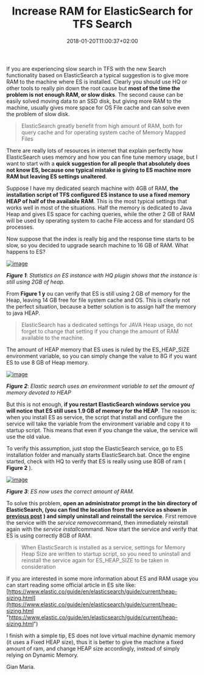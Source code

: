﻿---
title: "Increase RAM for ElasticSearch for TFS Search"
description: ""
date: 2018-01-20T11:00:37+02:00
draft: false
tags: [searching,Tfs]
categories: [Team Foundation Server]
---
If you are experiencing slow search in TFS with the new Search functionality based on ElasticSearch a typical suggestion is to give more RAM to the machine where ES is installed. Clearly you should use HQ or other tools to really pin down the root cause but  **most of the time the problem is not enough RAM, or slow disks**. The second cause can be easily solved moving data to an SSD disk, but giving more RAM to the machine, usually gives more space for OS File cache and can solve even the problem of slow disk.

> ElasticSearch greatly benefit from high amount of RAM, both for query cache and for operating system cache of Memory Mapped Files

There are really lots of resources in internet that explain perfectly how ElasticSearch uses memory and how you can fine tune memory usage, but I want to start with a  **quick suggestion for all people that absolutely does not know ES, because one typical mistake is giving to ES machine more RAM but leaving ES settings unaltered**.

Suppose I have my dedicated search machine with 4GB of RAM,  **the installation script of TFS configured ES instance to use a fixed memory HEAP of half of the available RAM**. This is the most typical settings that works well in most of the situations. Half the memory is dedicated to Java Heap and gives ES space for caching queries, while the other 2 GB of RAM will be used by operating system to cache File access and for standard OS processes.

Now suppose that the index is really big and the response time starts to be slow, so you decided to upgrade search machine to 16 GB of RAM. What happens to ES?

[![image](https://www.codewrecks.com/blog/wp-content/uploads/2018/01/image_thumb-13.png "image")](https://www.codewrecks.com/blog/wp-content/uploads/2018/01/image-13.png)

 ***Figure 1***: *Statistics on ES instance with HQ plugin shows that the instance is still using 2GB of heap.*

From  **Figure 1 y** ou can verify that ES is still using 2 GB of memory for the Heap, leaving 14 GB free for file system cache and OS. This is clearly not the perfect situation, because a better solution is to assign half the memory to java HEAP.

> ElasticSearch has a dedicated settings for JAVA Heap usage, do not forget to change that setting if you change the amount of RAM available to the machine.

The amount of HEAP memory that ES uses is ruled by the ES\_HEAP\_SIZE environment variable, so you can simply change the value to 8G if you want ES to use 8 GB of Heap memory.

[![image](https://www.codewrecks.com/blog/wp-content/uploads/2018/01/image_thumb-14.png "image")](https://www.codewrecks.com/blog/wp-content/uploads/2018/01/image-14.png)

 ***Figure 2***: *Elastic search uses an environment variable to set the amount of memory devoted to HEAP*

But this is not enough,  **if you restart ElasticSearch windows service you will notice that ES still uses 1.9 GB of memory for the HEAP**. The reason is: when you install ES as service, the script that install and configure the service will take the variable from the environment variable and copy it to startup script. This means that even if you change the value, the service will use the old value.

To verify this assumption, just stop the ElasticSearch service, go to ES installation folder and manually starts ElasticSearch.bat. Once the engine started, check with HQ to verify that ES is really using use 8GB of ram ( **Figure 2** ).

[![image](https://www.codewrecks.com/blog/wp-content/uploads/2018/01/image_thumb-15.png "image")](https://www.codewrecks.com/blog/wp-content/uploads/2018/01/image-15.png)

 ***Figure 3***: *ES now uses the correct amount of RAM.*

To solve this problem,  **open an administrator prompt in the bin directory of ElasticSearch, (you can find the location from the service as shown in** [**previous post**](http://www.codewrecks.com/blog/index.php/2018/01/09/monitor-tfs-search-data-usage/) **) and simply uninstall and reinstall the service**. First remove the service with the *service remove*command, then immediately reinstall again with the *service install*command. Now start the service and verify that ES is using correctly 8GB of RAM.

> When ElasticSearch is installed as a service, settings for Memory Heap Size are written to startup script, so you need to uninstall and reinstall the service again for ES\_HEAP\_SIZE to be taken in consideration

If you are interested in some more information about ES and RAM usage you can start reading some official article in ES site like: [https://www.elastic.co/guide/en/elasticsearch/guide/current/heap-sizing.html](https://www.elastic.co/guide/en/elasticsearch/guide/current/heap-sizing.html "https://www.elastic.co/guide/en/elasticsearch/guide/current/heap-sizing.html")

I finish with a simple tip, ES does not love virtual machine dynamic memory (it uses a Fixed HEAP size), thus it is better to give the machine a fixed amount of ram, and change HEAP size accordingly, instead of simply relying on Dynamic Memory.

Gian Maria.
